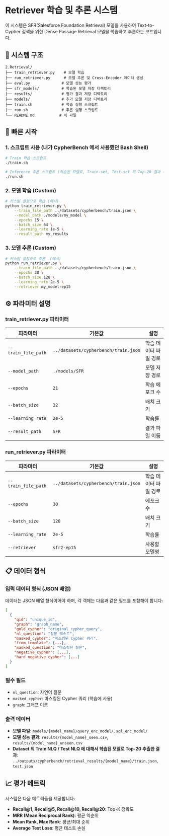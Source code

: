 # Retriever 학습 및 추론 시스템

이 시스템은 SFR(Salesforce Foundation Retrieval) 모델을 사용하여 Text-to-Cypher 검색을 위한 Dense Passage Retrieval 모델을 학습하고 추론하는 코드입니다.

## 📁 시스템 구조

```
2.Retrieval/
├── train_retriever.py    # 모델 학습
├── run_retriever.py      # 모델 추론 및 Cross-Encoder 데이터 생성
├── eval.py              # 모델 성능 평가
├── sfr_models/          # 학습된 모델 저장 디렉토리
├── results/             # 평가 결과 저장 디렉토리
├── models/              # 추가 모델 저장 디렉토리
├── train.sh             # 학습 실행 스크립트
├── run.sh               # 추론 실행 스크립트
└── README.md           # 이 파일
```

## 🚀 빠른 시작

### 1. 스크립트 사용 (내가 CypherBench 에서 사용했던 Bash Shell)

```bash
# Train 학습 스크립트
./train.sh 

# Inference 추론 스크립트 (학습된 모델로, Train-set, Test-set 의 Top-20 결과 추출하기) 
./run.sh
```


### 2. 모델 학습 (Custom)

```bash
# 커스텀 설정으로 학습 (예시)
python train_retriever.py \
    --train_file_path ../datasets/cypherbench/train.json \
    --model_path ./models/my_model \
    --epochs 15 \
    --batch_size 64 \
    --learning_rate 1e-5 \
    --result_path my_results
```

### 3. 모델 추론 (Custom)

```bash
# 커스텀 설정으로 추론  (예시)
python run_retriever.py \
    --train_file_path ../datasets/cypherbench/train.json \
    --epochs 30 \
    --batch_size 128 \
    --learning_rate 2e-5 \
    --retriever my_model-ep15
```


## ⚙️ 파라미터 설명

### train_retriever.py 파라미터

| 파라미터 | 기본값 | 설명 |
|---------|--------|------|
| `--train_file_path` | `../datasets/cypherbench/train.json` | 학습 데이터 파일 경로 |
| `--model_path` | `./models/SFR` | 모델 저장 경로 |
| `--epochs` | `21` | 학습 에포크 수 |
| `--batch_size` | `32` | 배치 크기 |
| `--learning_rate` | `2e-5` | 학습률 |
| `--result_path` | `SFR` | 결과 파일 이름 |

### run_retriever.py 파라미터

| 파라미터 | 기본값 | 설명 |
|---------|--------|------|
| `--train_file_path` | `../datasets/cypherbench/train.json` | 학습 데이터 파일 경로 |
| `--epochs` | `30` | 에포크 수 |
| `--batch_size` | `128` | 배치 크기 |
| `--learning_rate` | `2e-5` | 학습률 |
| `--retriever` | `sfr2-ep15` | 사용할 모델명 |

## 📋 데이터 형식

### 입력 데이터 형식 (JSON 배열)

데이터는 JSON 배열 형식이어야 하며, 각 객체는 다음과 같은 필드를 포함해야 합니다:

```json
[
  {
    "qid": "unique_id",
    "graph": "graph_name",
    "gold_cypher": "original_cypher_query",
    "nl_question": "질문 텍스트",
    "masked_cypher": "마스킹된 Cypher 쿼리",
    "from_template": {...},
    "masked_question": "마스킹된 질문",
    "negative_cypher": [...],
    "hard_negative_cypher": [...]
  }
]
```

### 필수 필드

- `nl_question`: 자연어 질문
- `masked_cypher`: 마스킹된 Cypher 쿼리 (학습에 사용)
- `graph`: 그래프 이름

### 출력 데이터

- **모델 파일**: `models/{model_name}/query_enc_model/`, `sql_enc_model/`
- **모델 성능 결과**: `results/{model_name}_seen.csv`, `results/{model_name}_unseen.csv`
- **Dataset 의 Train NLQ / Test NLQ 에 대해서 학습된 모델로 Top-20 추출한 결과**: `../outputs/cypherbench/retrieval_results/{model_name}/train.json`, `test.json`

## 📈 평가 메트릭

시스템은 다음 메트릭들을 제공합니다:

- **Recall@1, Recall@5, Recall@10, Recall@20**: Top-K 정확도
- **MRR (Mean Reciprocal Rank)**: 평균 역순위
- **Mean Rank, Max Rank**: 평균/최대 순위
- **Average Test Loss**: 평균 테스트 손실


